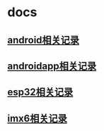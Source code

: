 # docs

## [android相关记录](https://github.com/hcly/docs/tree/master/android)

## [androidapp相关记录](https://github.com/hcly/docs/tree/master/androidapp)

## [esp32相关记录](https://github.com/hcly/docs/tree/master/esp32)

## [imx6相关记录](https://github.com/hcly/docs/tree/master/imx6)

